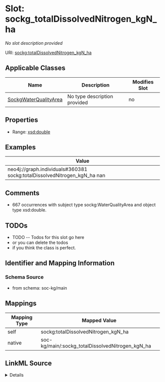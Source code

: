 

# Slot: sockg_totalDissolvedNitrogen_kgN_ha


_No slot description provided_





URI: [sockg:totalDissolvedNitrogen_kgN_ha](http://www.semanticweb.org/sockg/ontologies/2024/0/soil-carbon-ontology/totalDissolvedNitrogen_kgN_ha)



<!-- no inheritance hierarchy -->





## Applicable Classes

| Name | Description | Modifies Slot |
| --- | --- | --- |
| [SockgWaterQualityArea](../classes/SockgWaterQualityArea.md) | No type description provided |  no  |







## Properties

* Range: [xsd:double](http://www.w3.org/2001/XMLSchema#double)






## Examples

| Value |
| --- |
| neo4j://graph.individuals#360381 sockg:totalDissolvedNitrogen_kgN_ha nan |

## Comments

* 667 occurrences with subject type sockg:WaterQualityArea and object type xsd:double.

## TODOs

* TODO -- Todos for this slot go here
* or you can delete the todos
* if you think the class is perfect.

## Identifier and Mapping Information







### Schema Source


* from schema: soc-kg/main




## Mappings

| Mapping Type | Mapped Value |
| ---  | ---  |
| self | sockg:totalDissolvedNitrogen_kgN_ha |
| native | soc-kg/main/:sockg_totalDissolvedNitrogen_kgN_ha |




## LinkML Source

<details>
```yaml
name: sockg_totalDissolvedNitrogen_kgN_ha
description: No slot description provided
todos:
- TODO -- Todos for this slot go here
- or you can delete the todos
- if you think the class is perfect.
comments:
- 667 occurrences with subject type sockg:WaterQualityArea and object type xsd:double.
examples:
- value: neo4j://graph.individuals#360381 sockg:totalDissolvedNitrogen_kgN_ha nan
from_schema: soc-kg/main
rank: 1000
slot_uri: sockg:totalDissolvedNitrogen_kgN_ha
alias: sockg_totalDissolvedNitrogen_kgN_ha
domain_of:
- sockg_WaterQualityArea
range: double

```
</details>